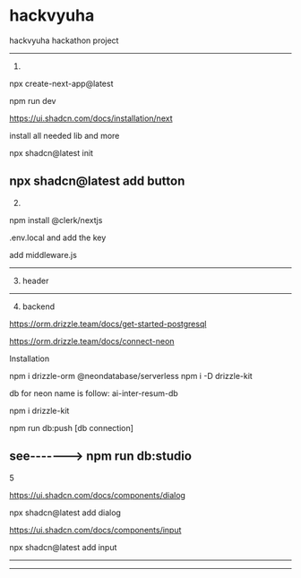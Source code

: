 # hackvyuha
hackvyuha hackathon project

--------------------------------------------------
1.

npx create-next-app@latest

npm run dev

https://ui.shadcn.com/docs/installation/next

install all needed lib and more

npx shadcn@latest init

npx shadcn@latest add button
--------------------------------------------------
2.

npm install @clerk/nextjs

.env.local and add the key

add middleware.js

--------------------------------------------------
3. header



--------------------------------------------------
4. backend

https://orm.drizzle.team/docs/get-started-postgresql

https://orm.drizzle.team/docs/connect-neon

Installation

npm i drizzle-orm @neondatabase/serverless
npm i -D drizzle-kit

db for neon name is follow:
ai-inter-resum-db

npm i drizzle-kit	

npm run db:push  [db connection]

see-------> npm run db:studio
--------------------------------------------------

5

https://ui.shadcn.com/docs/components/dialog

npx shadcn@latest add dialog

https://ui.shadcn.com/docs/components/input

npx shadcn@latest add input



--------------------------------------------------



--------------------------------------------------